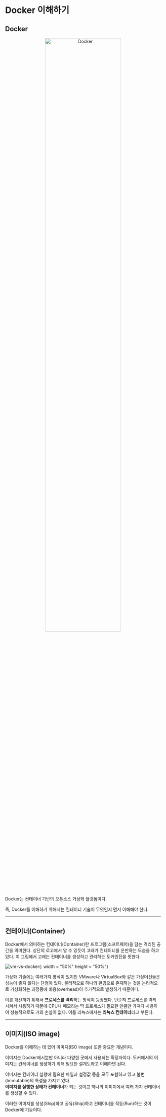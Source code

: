 # Docker 이해하기

## Docker
<center><img src="https://user-images.githubusercontent.com/76420201/103785473-91f84380-507e-11eb-9f03-2bd36817ed4b.png" width="70%" alt="Docker" ></center><br/>

Docker는 컨테이너 기반의 오픈소스 가상화 플랫폼이다.

즉, Docker를 이해하기 위해서는 컨테이너 기술이 무엇인지 먼저 이해해야 한다.

---

## 컨테이너(Container)

Docker에서 의미하는 컨테이너(Container)란 프로그램(소프트웨어)을 담는 격리된 공간을 의미한다.
상단의 로고에서 알 수 있듯이 고래가 컨테이너를 운반하는 모습을 하고 있다. 이 그림에서 고래는 컨테이너를
생성하고 관리하는 도커엔진을 뜻한다.

![vm-vs-docker](https://user-images.githubusercontent.com/76420201/103851534-5ba5dd00-50ed-11eb-9e00-83e77f2bdbd7.png){: width = "50%" height = "50%"}



가상화 기술에는 여러가지 방식이 있지만 VMware나 VirtualBox와 같은 가상머신들은 성능이 좋지 않다는 단점이 있다. 물리적으로 하나의 환경으로 존재하는 것을 논리적으로 가상화하는 과정중에 비용(overhead)이 추가적으로 발생하기 때문이다.

이를 개선하기 위해서 **프로세스를 격리**하는 방식이 등장했다. 단순히 프로세스를 격리 시켜서 사용하기 때문에 CPU나
메모리는 딱 프로세스가 필요한 만큼만 가져다 사용하여 성능적으로도 거의 손실이 없다. 이를 리눅스에서는 **리눅스 컨테이너**라고 부른다.


---

## 이미지(ISO image)

Docker를 이해하는 데 있어 이미지(ISO image) 또한 중요한 개념이다.

이미지는 Docker에서뿐만 아니라 다양한 곳에서 사용되는 확장자이다. 도커에서의 이미지는 컨테이너를 생성하기 위해 필요한 설계도라고 이해하면 된다. 

이미지는 컨테이너 실행에 필요한 파일과 설정값 등을 모두 포함하고 있고 불변(Immutable)의 특성을 가지고 있다.<br/> **이미지를 실행한 상태가 컨테이너**가 되는 것이고 하나의 이미지에서 여러 가지 컨테이너를 생성할 수 있다. 

이러한 이미지를 생성(Ship)하고 공유(Ship)하고 컨테이너를 작동(Run)하는 것이 Docker에 기능이다.
